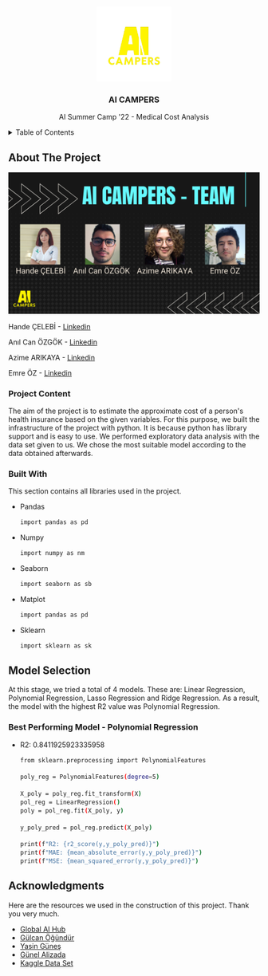 <a name="readme-top"></a>

<!-- PROJECT LOGO -->
<br />
<div align="center">
  <a>
    <img src="ai_campers1.png" alt="Logo" width="150" height="150">
  </a>

  <h3 align="center">AI CAMPERS</h3>

  <p align="center">
    AI Summer Camp '22 - Medical Cost Analysis
    
  </p>
</div>

<!-- TABLE OF CONTENTS -->
<details>
  <summary>Table of Contents</summary>
  <ol>
    <li>
      <a href="#about-the-project">About The Project</a>
      <ul>
        <li><a href="#built-with">Built With</a></li>
      </ul>
    </li>
    <li>
      <a href="#getting-started">Model Selection</a>
      <ul>
        <li><a href="#prerequisites">Best Performing Model - Polynomial Regression</a></li>
      </ul>
    </li>
    <li><a href="#acknowledgments">Acknowledgments</a></li>
  </ol>
</details>



<!-- ABOUT THE PROJECT -->
## About The Project

  <a>
    <img src="ai_campers_team.png" alt="Team">
  </a>

Hande ÇELEBİ - [Linkedin](https://www.linkedin.com/in/hande-%C3%A7elebi-5572461b8/)

Anıl Can ÖZGÖK - [Linkedin](https://www.linkedin.com/in/an%C4%B1l-can-%C3%B6zg%C3%B6k/)

Azime ARIKAYA - [Linkedin](https://www.linkedin.com/in/azime-arikaya-69a766219/)

Emre ÖZ - [Linkedin](https://www.linkedin.com/in/emre-oz/)

 ### Project Content
 
The aim of the project is to estimate the approximate cost of a person's health insurance based on the given variables. For this purpose, we built the infrastructure of the project with python. It is because python has library support and is easy to use. We performed exploratory data analysis with the data set given to us. We chose the most suitable model according to the data obtained afterwards.

### Built With

This section contains all libraries used in the project.

* Pandas
  ```sh
  import pandas as pd
  ```
* Numpy
  ```sh
  import numpy as nm
  ``` 
* Seaborn
  ```sh
  import seaborn as sb
  ```
* Matplot
  ```sh
  import pandas as pd
  ```
* Sklearn
  ```sh
  import sklearn as sk
  ```

<!-- GETTING STARTED -->
## Model Selection

At this stage, we tried a total of 4 models. These are: Linear Regression, Polynomial Regression, Lasso Regression and Ridge Regression. As a result, the model with the highest R2 value was Polynomial Regression.

### Best Performing Model - Polynomial Regression

* R2: 0.8411925923335958
  ```sh
  from sklearn.preprocessing import PolynomialFeatures

  poly_reg = PolynomialFeatures(degree=5)

  X_poly = poly_reg.fit_transform(X)
  pol_reg = LinearRegression()
  poly = pol_reg.fit(X_poly, y)

  y_poly_pred = pol_reg.predict(X_poly)

  print(f"R2: {r2_score(y,y_poly_pred)}")
  print(f"MAE: {mean_absolute_error(y,y_poly_pred)}")
  print(f"MSE: {mean_squared_error(y,y_poly_pred)}")
  ```

<!-- ACKNOWLEDGMENTS -->
## Acknowledgments

Here are the resources we used in the construction of this project. Thank you very much.

* [Global AI Hub](https://globalaihub.com/ai-summer-camp-22/)
* [Gülcan Öğündür](https://medium.com/@gulcanogundur/model-se%C3%A7imi-k-fold-cross-validation-4635b61f143c)
* [Yasin Güneş](https://www.linkedin.com/in/yasin-g%C3%BCne%C5%9F-3864631b5/)
* [Günel Alizada](https://www.linkedin.com/in/gunelalizada/)
* [Kaggle Data Set](https://www.kaggle.com/datasets/mirichoi0218/insurance)
